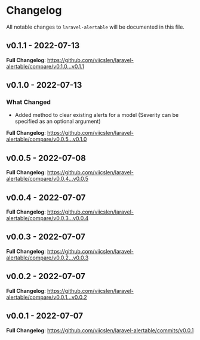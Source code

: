 # Changelog

All notable changes to `laravel-alertable` will be documented in this file.

## v0.1.1 - 2022-07-13

**Full Changelog**: https://github.com/viicslen/laravel-alertable/compare/v0.1.0...v0.1.1

## v0.1.0 - 2022-07-13

### What Changed

- Added method to clear existing alerts for a model (Severity can be specified as an optional argument)

**Full Changelog**: https://github.com/viicslen/laravel-alertable/compare/v0.0.5...v0.1.0

## v0.0.5 - 2022-07-08

**Full Changelog**: https://github.com/viicslen/laravel-alertable/compare/v0.0.4...v0.0.5

## v0.0.4 - 2022-07-07

**Full Changelog**: https://github.com/viicslen/laravel-alertable/compare/v0.0.3...v0.0.4

## v0.0.3 - 2022-07-07

**Full Changelog**: https://github.com/viicslen/laravel-alertable/compare/v0.0.2...v0.0.3

## v0.0.2 - 2022-07-07

**Full Changelog**: https://github.com/viicslen/laravel-alertable/compare/v0.0.1...v0.0.2

## v0.0.1 - 2022-07-07

**Full Changelog**: https://github.com/viicslen/laravel-alertable/commits/v0.0.1
